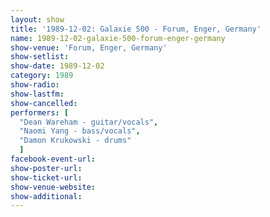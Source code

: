 ```yaml
---
layout: show
title: '1989-12-02: Galaxie 500 - Forum, Enger, Germany'
name: 1989-12-02-galaxie-500-forum-enger-germany
show-venue: 'Forum, Enger, Germany'
show-setlist: 
show-date: 1989-12-02
category: 1989
show-radio: 
show-lastfm: 
show-cancelled: 
performers: [
  "Dean Wareham - guitar/vocals",
  "Naomi Yang - bass/vocals",
  "Damon Krukowski - drums"
  ]
facebook-event-url: 
show-poster-url: 
show-ticket-url: 
show-venue-website: 
show-additional: 
---
```


